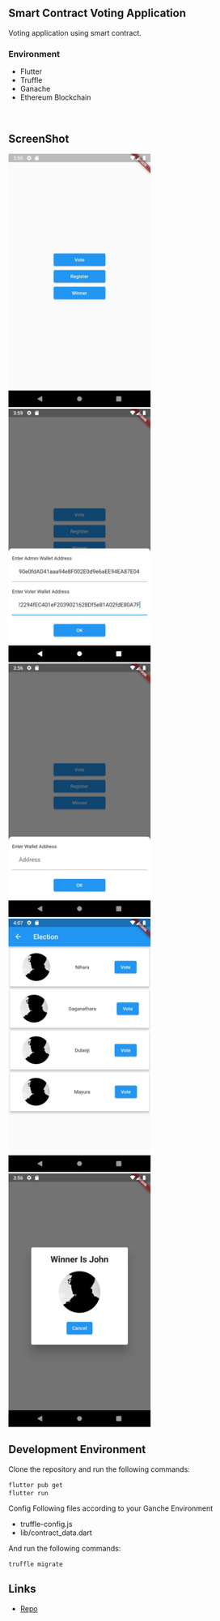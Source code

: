 ## Smart Contract Voting Application

Voting application using smart contract. 

### Environment

- Flutter
- Truffle
- Ganache
- Ethereum Blockchain

<br>


## ScreenShot

<img src="images/img1.jpg" height="500em" />&nbsp;<img src="images/img2.jpg" height="500em" />&nbsp;<img src="images/img3.jpg" height="500em" />&nbsp;<img src="images/img4.jpg" height="500em" />&nbsp;<img src="images/img5.jpg" height="500em" />


## Development Environment
Clone the repository and run the following commands:
```
flutter pub get
flutter run
```

Config Following files according to your Ganche Environment

- truffle-config.js 
- lib/contract_data.dart 

And run the following commands:

```
truffle migrate
```

## Links

* [Repo](https://github.com/nihara96/flutter_voting_app.git)

